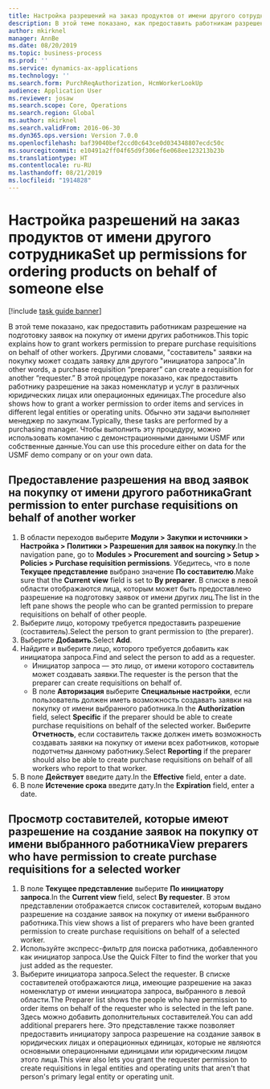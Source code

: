```yaml
---
title: Настройка разрешений на заказ продуктов от имени другого сотрудника
description: В этой теме показано, как предоставить работникам разрешение на подготовку заявок на покупку от имени других работников.
author: mkirknel
manager: AnnBe
ms.date: 08/20/2019
ms.topic: business-process
ms.prod: ''
ms.service: dynamics-ax-applications
ms.technology: ''
ms.search.form: PurchReqAuthorization, HcmWorkerLookUp
audience: Application User
ms.reviewer: josaw
ms.search.scope: Core, Operations
ms.search.region: Global
ms.author: mkirknel
ms.search.validFrom: 2016-06-30
ms.dyn365.ops.version: Version 7.0.0
ms.openlocfilehash: baf39040bef2ccd0c643ce0d034348807ecdc50c
ms.sourcegitcommit: e10491a2ff04f65d9f306ef6e068ee123213b23b
ms.translationtype: HT
ms.contentlocale: ru-RU
ms.lasthandoff: 08/21/2019
ms.locfileid: "1914828"
---
```

# <a name="set-up-permissions-for-ordering-products-on-behalf-of-someone-else"></a><span data-ttu-id="7d26d-103">Настройка разрешений на заказ продуктов от имени другого сотрудника</span><span class="sxs-lookup"><span data-stu-id="7d26d-103">Set up permissions for ordering products on behalf of someone else</span></span>

[!include [task guide banner](../../includes/task-guide-banner.md)]

<span data-ttu-id="7d26d-104">В этой теме показано, как предоставить работникам разрешение на подготовку заявок на покупку от имени других работников.</span><span class="sxs-lookup"><span data-stu-id="7d26d-104">This topic explains how to grant workers permission to prepare purchase requisitions on behalf of other workers.</span></span> <span data-ttu-id="7d26d-105">Другими словами, "составитель" заявки на покупку может создать заявку для другого "инициатора запроса".</span><span class="sxs-lookup"><span data-stu-id="7d26d-105">In other words, a purchase requisition “preparer” can create a requisition for another “requester.”</span></span> <span data-ttu-id="7d26d-106">В этой процедуре показано, как предоставить работнику разрешение на заказ номенклатур и услуг в различных юридических лицах или операционных единицах.</span><span class="sxs-lookup"><span data-stu-id="7d26d-106">The procedure also shows how to grant a worker permission to order items and services in different legal entities or operating units.</span></span> <span data-ttu-id="7d26d-107">Обычно эти задачи выполняет менеджер по закупкам.</span><span class="sxs-lookup"><span data-stu-id="7d26d-107">Typically, these tasks are performed by a purchasing manager.</span></span> <span data-ttu-id="7d26d-108">Чтобы выполнить эту процедуру, можно использовать компанию с демонстрационными данными USMF или собственные данные.</span><span class="sxs-lookup"><span data-stu-id="7d26d-108">You can use this procedure either on data for the USMF demo company or on your own data.</span></span>


## <a name="grant-permission-to-enter-purchase-requisitions-on-behalf-of-another-worker"></a><span data-ttu-id="7d26d-109">Предоставление разрешения на ввод заявок на покупку от имени другого работника</span><span class="sxs-lookup"><span data-stu-id="7d26d-109">Grant permission to enter purchase requisitions on behalf of another worker</span></span>
1. <span data-ttu-id="7d26d-110">В области переходов выберите **Модули > Закупки и источники > Настройка > Политики > Разрешения для заявок на покупку**.</span><span class="sxs-lookup"><span data-stu-id="7d26d-110">In the navigation pane, go to **Modules > Procurement and sourcing > Setup > Policies > Purchase requisition permissions**.</span></span> <span data-ttu-id="7d26d-111">Убедитесь, что в поле **Текущее представление** выбрано значение **По составителю**.</span><span class="sxs-lookup"><span data-stu-id="7d26d-111">Make sure that the **Current view** field is set to **By preparer**.</span></span> <span data-ttu-id="7d26d-112">В списке в левой области отображаются лица, которым может быть предоставлено разрешение на подготовку заявок от имени других лиц.</span><span class="sxs-lookup"><span data-stu-id="7d26d-112">The list in the left pane shows the people who can be granted permission to prepare requisitions on behalf of other people.</span></span>  
2. <span data-ttu-id="7d26d-113">Выберите лицо, которому требуется предоставить разрешение (составитель).</span><span class="sxs-lookup"><span data-stu-id="7d26d-113">Select the person to grant permission to (the preparer).</span></span>
3. <span data-ttu-id="7d26d-114">Выберите **Добавить**.</span><span class="sxs-lookup"><span data-stu-id="7d26d-114">Select **Add**.</span></span>
4. <span data-ttu-id="7d26d-115">Найдите и выберите лицо, которого требуется добавить как инициатора запроса.</span><span class="sxs-lookup"><span data-stu-id="7d26d-115">Find and select the person to add as a requester.</span></span>
    - <span data-ttu-id="7d26d-116">Инициатор запроса — это лицо, от имени которого составитель может создавать заявки.</span><span class="sxs-lookup"><span data-stu-id="7d26d-116">The requester is the person that the preparer can create requisitions on behalf of.</span></span>  
    - <span data-ttu-id="7d26d-117">В поле **Авторизация** выберите **Специальные настройки**, если пользователь должен иметь возможность создавать заявки на покупку от имени выбранного работника.</span><span class="sxs-lookup"><span data-stu-id="7d26d-117">In the **Authorization** field, select **Specific** if the preparer should be able to create purchase requisitions on behalf of the selected worker.</span></span> <span data-ttu-id="7d26d-118">Выберите **Отчетность**, если составитель также должен иметь возможность создавать заявки на покупку от имени всех работников, которые подотчетны данному работнику.</span><span class="sxs-lookup"><span data-stu-id="7d26d-118">Select **Reporting** if the preparer should also be able to create purchase requisitions on behalf of all workers who report to that worker.</span></span>  
5. <span data-ttu-id="7d26d-119">В поле **Действует** введите дату.</span><span class="sxs-lookup"><span data-stu-id="7d26d-119">In the **Effective** field, enter a date.</span></span>
6. <span data-ttu-id="7d26d-120">В поле **Истечение срока** введите дату.</span><span class="sxs-lookup"><span data-stu-id="7d26d-120">In the **Expiration** field, enter a date.</span></span>

## <a name="view-preparers-who-have-permission-to-create-purchase-requisitions-for-a-selected-worker"></a><span data-ttu-id="7d26d-121">Просмотр составителей, которые имеют разрешение на создание заявок на покупку от имени выбранного работника</span><span class="sxs-lookup"><span data-stu-id="7d26d-121">View preparers who have permission to create purchase requisitions for a selected worker</span></span>
1. <span data-ttu-id="7d26d-122">В поле **Текущее представление** выберите **По инициатору запроса**.</span><span class="sxs-lookup"><span data-stu-id="7d26d-122">In the **Current view** field, select **By requester**.</span></span> <span data-ttu-id="7d26d-123">В этом представлении отображается список составителей, которым выдано разрешение на создание заявок на покупку от имени выбранного работника.</span><span class="sxs-lookup"><span data-stu-id="7d26d-123">This view shows a list of preparers who have been granted permission to create purchase requisitions on behalf of a selected worker.</span></span>  
2. <span data-ttu-id="7d26d-124">Используйте экспресс-фильтр для поиска работника, добавленного как инициатор запроса.</span><span class="sxs-lookup"><span data-stu-id="7d26d-124">Use the Quick Filter to find the worker that you just added as the requester.</span></span>
3. <span data-ttu-id="7d26d-125">Выберите инициатора запроса.</span><span class="sxs-lookup"><span data-stu-id="7d26d-125">Select the requester.</span></span> <span data-ttu-id="7d26d-126">В списке составителей отображаются лица, имеющие разрешение на заказ номенклатур от имени инициатора запроса, выбранного в левой области.</span><span class="sxs-lookup"><span data-stu-id="7d26d-126">The Preparer list shows the people who have permission to order items on behalf of the requester who is selected in the left pane.</span></span>  <span data-ttu-id="7d26d-127">Здесь можно добавить дополнительных составителей.</span><span class="sxs-lookup"><span data-stu-id="7d26d-127">You can add additional preparers here.</span></span> <span data-ttu-id="7d26d-128">Это представление также позволяет предоставить инициатору запроса разрешение на создание заявок в юридических лицах и операционных единицах, которые не являются основными операционными единицами или юридическим лицом этого лица.</span><span class="sxs-lookup"><span data-stu-id="7d26d-128">This view also lets you grant the requester permission to create requisitions in legal entities and operating units that aren't that person's primary legal entity or operating unit.</span></span>  

